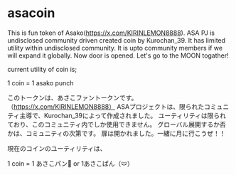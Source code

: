 # asacoin
This is fun token of Asako(https://x.com/KIRINLEMON8888).
ASA PJ is undisclosed community driven created coin by Kurochan_39.
It has limited utility within undisclosed community.
It is upto community members if we will expand it globally.
Now door is opened. Let's go to the MOON togather!

current utility of coin is; 

1 coin = 1 asako punch

このトークンは、あさこファントークンです。（https://x.com/KIRINLEMON8888）
ASAプロジェクトは、限られたコミュニティ主導で、Kurochan_39によって作成されました。
ユーティリティは限られており、このコミュニティ内でしか使用できません。
グローバル展開するか否かは、コミュニティの次第です。
扉は開かれました。一緒に月に行こうぜ！！

現在のコインのユーティリティは、

1 coin = 1 あさこパン👊 or 1あさこぱん（🩲）
